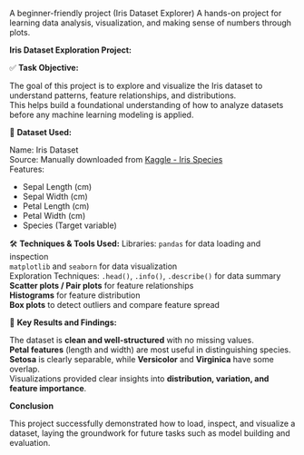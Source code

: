 A beginner-friendly project (Iris Dataset Explorer)  A hands-on project for learning data analysis, visualization, and making sense of numbers through plots.

**Iris Dataset Exploration Project:**

✅ **Task Objective:**

The goal of this project is to explore and visualize the Iris dataset to understand patterns, feature relationships, and distributions.  
This helps build a foundational understanding of how to analyze datasets before any machine learning modeling is applied.

 📂 **Dataset Used:**
 
Name: Iris Dataset  
Source: Manually downloaded from [Kaggle - Iris Species](https://www.kaggle.com/datasets/uciml/iris)  
  Features:
  - Sepal Length (cm)
  - Sepal Width (cm)
  - Petal Length (cm)
  - Petal Width (cm)
  - Species (Target variable)

🛠️ **Techniques & Tools Used:**
    Libraries:
    `pandas` for data loading and inspection  
    `matplotlib` and `seaborn` for data visualization  
    Exploration Techniques:
    `.head()`, `.info()`, `.describe()` for data summary  
    **Scatter plots / Pair plots** for feature relationships  
    **Histograms** for feature distribution  
    **Box plots** to detect outliers and compare feature spread

📌 **Key Results and Findings:**

  The dataset is **clean and well-structured** with no missing values.  
  **Petal features** (length and width) are most useful in distinguishing species.  
  **Setosa** is clearly separable, while **Versicolor** and **Virginica** have some overlap.  
  Visualizations provided clear insights into **distribution, variation, and feature importance**.

   **Conclusion**

This project successfully demonstrated how to load, inspect, and visualize a dataset, laying the groundwork for future tasks such as model building and evaluation.
